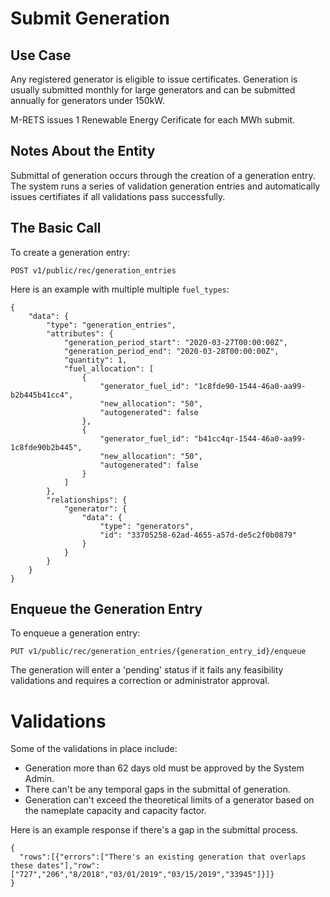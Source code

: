 # Submit Generation

## Use Case

Any registered generator is eligible to issue certificates. Generation is usually submitted monthly for large generators and can be submitted annually for generators under 150kW.

M-RETS issues 1 Renewable Energy Cerificate for each MWh submit.

## Notes About the Entity

Submittal of generation occurs through the creation of a generation entry. The system runs a series of validation generation entries and automatically issues certifiates if all validations pass successfully.

## The Basic Call

To create a generation entry:

```
POST v1/public/rec/generation_entries
```

Here is an example with multiple multiple `fuel_types`:

```
{
    "data": {
        "type": "generation_entries",
        "attributes": {
            "generation_period_start": "2020-03-27T00:00:00Z",
            "generation_period_end": "2020-03-28T00:00:00Z",
            "quantity": 1,
            "fuel_allocation": [
                {
                    "generator_fuel_id": "1c8fde90-1544-46a0-aa99-b2b445b41cc4",
                    "new_allocation": "50",
                    "autogenerated": false
                },
                {
                    "generator_fuel_id": "b41cc4qr-1544-46a0-aa99-1c8fde90b2b445",
                    "new_allocation": "50",
                    "autogenerated": false
                }
            ]
        },
        "relationships": {
            "generator": {
                "data": {
                    "type": "generators",
                    "id": "33705258-62ad-4655-a57d-de5c2f0b0879"
                }
            }
        }
    }
}
```

## Enqueue the Generation Entry

To enqueue a generation entry:

```
PUT v1/public/rec/generation_entries/{generation_entry_id}/enqueue
```

The generation will enter a 'pending' status if it fails any feasibility validations and requires a correction or administrator approval.

# Validations

Some of the validations in place include:

- Generation more than 62 days old must be approved by the System Admin.
- There can't be any temporal gaps in the submittal of generation.
- Generation can't exceed the theoretical limits of a generator based on the nameplate capacity and capacity factor.

Here is an example response if there's a gap in the submittal process.

```
{
  "rows":[{"errors":["There's an existing generation that overlaps these dates"],"row":["727","206","8/2018","03/01/2019","03/15/2019","33945"]}]}
}
```
